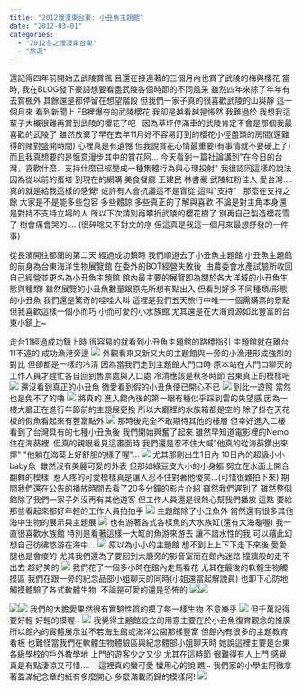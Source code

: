```yaml
---
title: "2012慢漫東台東: 小丑魚主題館"
date: "2012-03-01"
categories: 
  - "2012冬之慢漫東台東"
  - "旅遊"
---
```


還記得四年前開始去武陵賞楓 且還在接連著的三個月內也賞了武陵的梅與櫻花 當時, 我在BLOG發下豪語想要看盡武陵各個時節的不同風采 雖然四年來除了年年有去賞楓外 其餘還是都停留在想望階段 但我們一家子真的很喜歡武陵的山與靜 這一個月來 看到新聞上 FB裡爆夯的武陵櫻花 我卻是越看越是悵然 我難過於 我想我這輩子大概很難再賞到武陵的櫻花了吧   因為草坪停滿車的武陵肯定不會是那個我最喜歡的武陵了 雖然放棄了早在去年11月好不容易訂到的櫻花小徑盡頭的房間(還難得的賭對盛開時間) 心裡真是有遺憾 但我說賞花心情最重要(有事情就不要硬上了) 而且我真想要的是愜意漫步其中的賞花阿... 今天看到一篇社論講到"在今日的台灣，喜歡什麼、支持什麼已經變成一種集體行為與心理投射" 我很認同這樣的說法 因為從以前的蛋塔 到現在的網購 美食餐廳 王建民 林書豪 武陵紅粉佳人 愛台灣....真的就是給我這樣的感覺! 或許有人會抗議這不是盲從 這叫"支持"   那麼在支持之餘 大家是不是能多些包容 多些體諒 多些真正的了解與喜歡 不論是對主角本身還是對持不支持立場的人 所以下次請別再攀折武陵的櫻花樹了 別再自己製造櫻花雪了 樹會痛會哭的.... (很碎唸又不對文的序 但這真是我這一個月來最想抒發的一件事)

從長濱開往都蘭的第二天 經過成功鎮時 我們順道去了小丑魚主題館 小丑魚主題館的前身為台東海洋生物展覽館 在委外的BOT經營失敗後  由農委會水產試驗所收回自己經營並更名為小丑魚主題館 館內最主要的展覽即為關於各大洋域的小丑魚生態與種類! 雖然展覽的小丑魚數量跟原先所想有點出入 但看到好多不同種類/形態的小丑魚 我們還是驚奇的哇哇大叫 這裡是我們五天旅行中唯一一個需購票的景點 但我喜歡這樣一個小而巧 小而可愛的小水族館 尤其還是在大海資源如此豐富的台東小鎮上~ 

走台11經過成功鎮上時 很容易的就看到小丑魚主題館的路標指引 主題館就在離台11不遠的 成功漁港旁邊 ![](images/6717663795_5fe21a9ac4.jpg) 外觀看來又新又大的主題館與一旁的小漁港形成強烈的對比 但卻都是一樣的冷清 因為當我們走到主題館大門口時 原本站在大門口聊天的工作人員才趕忙各自回到售票處與入口處 冷清應該是秋冬時節 台東真正的模樣吧 ![](images/6717663635_97d1d8f0ef.jpg) 還沒看到真正的小丑魚 徹愛看到假的小丑魚便已開心不已 ![](images/6717664203_c3572937d7.jpg) 到此一遊照 當然也是免不了的嚕 ![](images/6717663967_40a6e5e55e.jpg) 將真的 進入館內後的第一眼有種似乎踩到雷的失望感 因為一樓大廳正在進行年節前的主題展更換 所以大廳裡的水族箱都是空的 除了掛在天花板的假魚看起來有豐富點外 ![](images/6717663225_d9944b87fe.jpg) 那時後完全不敢期待其他的樓層 但幸好進入二樓 看到了台灣具有的七種小丑魚後 我們開始興奮了起來 雖然早知道電影裡的Nemo住在海葵裡  但真的親眼看見這畫面時 我們還是忍不住大喊"他真的從海葵鑽出來揶" "他躺在海葵上好舒服的樣子喔"... ![](images/6717663055_84d4c66a80.jpg) 尤其那剛出生1日內 10日內的超級小小baby魚  雖然沒有美麗可愛的外表 但那如綠豆皮大小的小身軀 努立在水面上開合 翻轉的模樣  惹人疼的可愛模樣真是讓人忍不住對著他傻笑...(可惜很難拍下來) 期間我們還在公告的播放時間去看了20多分鐘的影片介紹 雖然我們遲到了 雖然整個館除了我們一家子外沒再有其他遊客 但工作人員還是很熱心幫我們播放 這點 要給那些看起來都好年輕的工作人員拍拍手 ![](images/6717662851_68ca27a954.jpg) 主題館除了小丑魚外 當然還有很多其他海中生物的展示與主題展 ![](images/6717661563_c8c2d7b946.jpg) 也有游著各式各樣魚的大水族缸(還有大海龜喔) 我一直很喜歡水族館 特別是看著這樣一大缸的魚游來游去 讓不諳水性的我 可以藉此幻想自己彷彿悠游在海中... ![](images/6717662173_8c4b958216.jpg) 原以為小小的主題館 想不到上上下下走下來後 愛愛腿也是會痠的 尤其我們還為了要回到大廳旁的影音室而在館內迷路 撞牆般的走不出去 超好笑的 ![](images/6717661191_820a6cecb3.jpg) 我們花了一個多小時在館內走馬看花 尤其在最後的軟體生物觸摸區 我們在跟一旁的紀念品部小姐聊天的同時(小姐還當起解說員) 也卸下心防地觸摸體驗了各式軟體生物  不論是可愛的還是恐怖的 ![](images/6717660777_b6cb5a986f.jpg)![](images/6717660155_77fb65cfc2.jpg) 

![](images/6717659653_e7ccbd4b31.jpg)![](images/6717659419_a628b7b17b.jpg) 我們的大膽愛果然很有實驗性質的摸了每一樣生物 不意樂乎 ![](images/6717660545_3ac9a31351.jpg) 但千萬記得要好輕 好輕的摸喔~ ![](images/6717659899_40fd1c282d.jpg) 我覺得主題館設立的用意主要在於小丑魚復育觀念的推廣 所以館內的實體展示並不若海生館或海洋公園那樣豐富 但館內有很多的主題教育看板 也難怪當我們在軟體生物體驗區與紀念體部小姐聊天時 她說這裡主要是台東各級學校的戶外教學地 上門的遊客少之又少 尤其在這時節 很難得有人上門 感覺真是有點淒涼又可惜....    這裡真的蠻可愛 蠻用心的說 瞧~ 我們家的小學生阿徹拿著蓋滿紀念章的紙有多麼開心 多麼滿載而歸的模樣阿! ![](images/6717659159_56b791266b.jpg)
